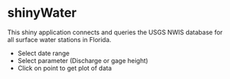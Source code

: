 # shinyWater
This shiny application connects and queries the USGS NWIS database for all surface water stations in Florida.  
- Select date range
- Select parameter (Discharge or gage height)
- Click on point to get plot of data
